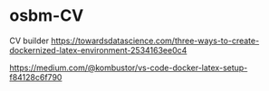 # osbm-CV
CV builder
https://towardsdatascience.com/three-ways-to-create-dockernized-latex-environment-2534163ee0c4

https://medium.com/@kombustor/vs-code-docker-latex-setup-f84128c6f790